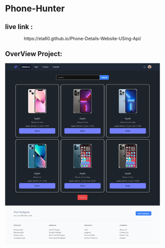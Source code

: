 <h1 align="center bold">Phone-Hunter</h1>

## live link :
<p align="center">https://ela60.github.io/Phone-Details-Website-USing-Api/<p>

## OverView Project:
  <img src="preview.png" alt="">

